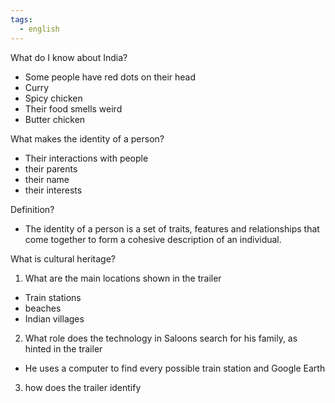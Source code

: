 ```yaml
---
tags:
  - english
---
```

What do I know about India?
- Some people have red dots on their head
- Curry
- Spicy chicken
- Their food smells weird
- Butter chicken

What makes the identity of a person?
- Their interactions with people
- their parents
- their name
- their interests

Definition?
 - The identity of a person is a set of traits, features and relationships that come together to form a cohesive description of an individual.

What is cultural heritage? 





1. What are the main locations shown in the trailer
- Train stations
- beaches
- Indian villages

2. What role does the technology in Saloons search for his family, as hinted in the trailer
- He uses a computer to find every possible train station and Google Earth

3. how does the trailer identify 
